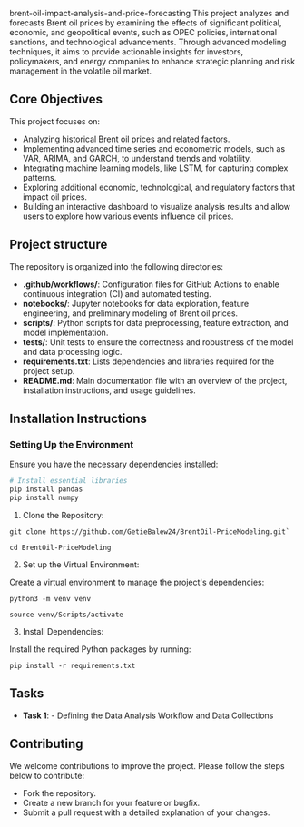  brent-oil-impact-analysis-and-price-forecasting
This project analyzes and forecasts Brent oil prices by examining the effects of significant political, economic, and geopolitical events, such as OPEC policies, international sanctions, and technological advancements. Through advanced modeling techniques, it aims to provide actionable insights for investors, policymakers, and energy companies to enhance strategic planning and risk management in the volatile oil market.

## Core Objectives
This project focuses on:
- Analyzing historical Brent oil prices and related factors.
- Implementing advanced time series and econometric models, such as VAR, ARIMA, and GARCH, to understand trends and volatility.
- Integrating machine learning models, like LSTM, for capturing complex patterns.
- Exploring additional economic, technological, and regulatory factors that impact oil prices.
- Building an interactive dashboard to visualize analysis results and allow users to explore how various events influence oil prices.
  
## Project structure

The repository is organized into the following directories:

- **.github/workflows/**: Configuration files for GitHub Actions to enable continuous integration (CI) and automated testing.
- **notebooks/**: Jupyter notebooks for data exploration, feature engineering, and preliminary modeling of Brent oil prices.
- **scripts/**: Python scripts for data preprocessing, feature extraction, and model implementation.
- **tests/**: Unit tests to ensure the correctness and robustness of the model and data processing logic.
- **requirements.txt**: Lists dependencies and libraries required for the project setup.
- **README.md**: Main documentation file with an overview of the project, installation instructions, and usage guidelines.


## Installation Instructions

### Setting Up the Environment
Ensure you have the necessary dependencies installed:

```bash
# Install essential libraries
pip install pandas
pip install numpy

```

1. Clone the Repository:
>>>>
    git clone https://github.com/GetieBalew24/BrentOil-PriceModeling.git`
>>>>
    cd BrentOil-PriceModeling
>>>>

2. Set up the Virtual Environment:

Create a virtual environment to manage the project's dependencies:
>>>
    python3 -m venv venv

    source venv/Scripts/activate  
>>>


3. Install Dependencies:

Install the required Python packages by running:
>>>
    pip install -r requirements.txt
>>>
## Tasks

- **Task 1**: - Defining the Data Analysis Workflow and Data Collections

## Contributing
 We welcome contributions to improve the project. Please follow the steps below to contribute:

- Fork the repository.
- Create a new branch for your feature or bugfix.
- Submit a pull request with a detailed explanation of your changes.